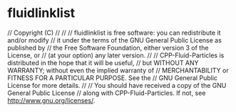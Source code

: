 # fluidlinklist

// Copyright (C) 
// // 
// fluidlinklist is free software: you can redistribute it and/or modify
// it under the terms of the GNU General Public License as published by
// the Free Software Foundation, either version 3 of the License, or
// (at your option) any later version.
// 
// CPP-Fluid-Particles is distributed in the hope that it will be useful,
// but WITHOUT ANY WARRANTY; without even the implied warranty of
// MERCHANTABILITY or FITNESS FOR A PARTICULAR PURPOSE.  See the
// GNU General Public License for more details.
// 
// You should have received a copy of the GNU General Public License
// along with CPP-Fluid-Particles.  If not, see <http://www.gnu.org/licenses/>.
